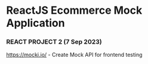 # ReactJS Ecommerce Mock Application

### REACT PROJECT 2 (7 Sep 2023)

https://mocki.io/ - Create Mock API for frontend testing


